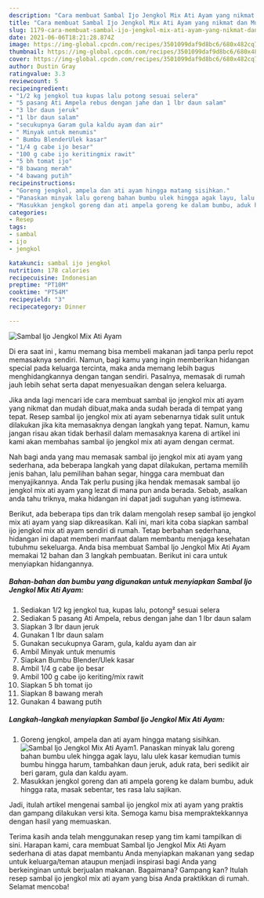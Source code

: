 ```yaml
---
description: "Cara membuat Sambal Ijo Jengkol Mix Ati Ayam yang nikmat dan Mudah Dibuat"
title: "Cara membuat Sambal Ijo Jengkol Mix Ati Ayam yang nikmat dan Mudah Dibuat"
slug: 1179-cara-membuat-sambal-ijo-jengkol-mix-ati-ayam-yang-nikmat-dan-mudah-dibuat
date: 2021-06-06T18:21:28.874Z
image: https://img-global.cpcdn.com/recipes/3501099daf9d8bc6/680x482cq70/sambal-ijo-jengkol-mix-ati-ayam-foto-resep-utama.jpg
thumbnail: https://img-global.cpcdn.com/recipes/3501099daf9d8bc6/680x482cq70/sambal-ijo-jengkol-mix-ati-ayam-foto-resep-utama.jpg
cover: https://img-global.cpcdn.com/recipes/3501099daf9d8bc6/680x482cq70/sambal-ijo-jengkol-mix-ati-ayam-foto-resep-utama.jpg
author: Dustin Gray
ratingvalue: 3.3
reviewcount: 5
recipeingredient:
- "1/2 kg jengkol tua kupas lalu potong sesuai selera"
- "5 pasang Ati Ampela rebus dengan jahe dan 1 lbr daun salam"
- "3 lbr daun jeruk"
- "1 lbr daun salam"
- "secukupnya Garam gula kaldu ayam dan air"
- " Minyak untuk menumis"
- " Bumbu BlenderUlek kasar"
- "1/4 g cabe ijo besar"
- "100 g cabe ijo keritingmix rawit"
- "5 bh tomat ijo"
- "8 bawang merah"
- "4 bawang putih"
recipeinstructions:
- "Goreng jengkol, ampela dan ati ayam hingga matang sisihkan."
- "Panaskan minyak lalu goreng bahan bumbu ulek hingga agak layu, lalu ulek kasar kemudian tumis bumbu hingga harum, tambahkan daun jeruk, aduk rata, beri sedikit air beri garam, gula dan kaldu ayam."
- "Masukkan jengkol goreng dan ati ampela goreng ke dalam bumbu, aduk hingga rata, masak sebentar, tes rasa lalu sajikan."
categories:
- Resep
tags:
- sambal
- ijo
- jengkol

katakunci: sambal ijo jengkol 
nutrition: 178 calories
recipecuisine: Indonesian
preptime: "PT10M"
cooktime: "PT54M"
recipeyield: "3"
recipecategory: Dinner

---
```



![Sambal Ijo Jengkol Mix Ati Ayam](https://img-global.cpcdn.com/recipes/3501099daf9d8bc6/680x482cq70/sambal-ijo-jengkol-mix-ati-ayam-foto-resep-utama.jpg)

Di era  saat ini , kamu memang bisa membeli makanan jadi tanpa perlu repot memasaknya sendiri. Namun, bagi kamu yang ingin memberikan hidangan special pada keluarga tercinta, maka anda memang lebih bagus menghidangkannya dengan tangan sendiri. Pasalnya, memasak di rumah jauh lebih sehat serta dapat menyesuaikan dengan selera keluarga.

Jika anda lagi mencari ide cara membuat sambal ijo jengkol mix ati ayam yang nikmat dan mudah dibuat,maka anda sudah berada di tempat yang tepat. Resep sambal ijo jengkol mix ati ayam  sebenarnya tidak sulit untuk dilakukan jika kita memasaknya dengan langkah yang tepat. Namun, kamu jangan risau akan tidak berhasil dalam memasaknya 
karena di artikel ini kami akan membahas sambal ijo jengkol mix ati ayam dengan cermat.  



Nah bagi anda yang mau memasak sambal ijo jengkol mix ati ayam yang sederhana, ada beberapa langkah yang dapat dilakukan, pertama memilih jenis bahan, lalu pemilihan bahan segar, hingga cara membuat dan menyajikannya. Anda Tak perlu pusing jika hendak memasak sambal ijo jengkol mix ati ayam yang lezat di mana pun anda berada. Sebab, asalkan anda  tahu triknya, maka hidangan ini dapat jadi suguhan yang istimewa.

Berikut, ada beberapa tips dan trik dalam mengolah resep sambal ijo jengkol mix ati ayam yang siap dikreasikan. Kali ini, mari kita coba siapkan sambal ijo jengkol mix ati ayam sendiri di rumah. Tetap berbahan sederhana, hidangan ini dapat memberi manfaat dalam membantu menjaga kesehatan tubuhmu sekeluarga. Anda bisa membuat Sambal Ijo Jengkol Mix Ati Ayam memakai 12 bahan dan 3 langkah pembuatan. Berikut ini cara untuk menyiapkan hidangannya.

<!--inarticleads1-->

##### Bahan-bahan dan bumbu yang digunakan untuk menyiapkan Sambal Ijo Jengkol Mix Ati Ayam:

1. Sediakan 1/2 kg jengkol tua, kupas lalu, potong² sesuai selera
1. Sediakan 5 pasang Ati Ampela, rebus dengan jahe dan 1 lbr daun salam
1. Siapkan 3 lbr daun jeruk
1. Gunakan 1 lbr daun salam
1. Gunakan secukupnya Garam, gula, kaldu ayam dan air
1. Ambil  Minyak untuk menumis
1. Siapkan  Bumbu Blender/Ulek kasar
1. Ambil 1/4 g cabe ijo besar
1. Ambil 100 g cabe ijo keriting/mix rawit
1. Siapkan 5 bh tomat ijo
1. Siapkan 8 bawang merah
1. Gunakan 4 bawang putih




<!--inarticleads2-->

##### Langkah-langkah menyiapkan Sambal Ijo Jengkol Mix Ati Ayam:

1. Goreng jengkol, ampela dan ati ayam hingga matang sisihkan.
<img src="https://img-global.cpcdn.com/steps/f9158442e236308f/160x128cq70/sambal-ijo-jengkol-mix-ati-ayam-langkah-memasak-1-foto.jpg" alt="Sambal Ijo Jengkol Mix Ati Ayam">1. Panaskan minyak lalu goreng bahan bumbu ulek hingga agak layu, lalu ulek kasar kemudian tumis bumbu hingga harum, tambahkan daun jeruk, aduk rata, beri sedikit air beri garam, gula dan kaldu ayam.
1. Masukkan jengkol goreng dan ati ampela goreng ke dalam bumbu, aduk hingga rata, masak sebentar, tes rasa lalu sajikan.




Jadi, itulah artikel mengenai  sambal ijo jengkol mix ati ayam  yang praktis dan gampang dilakukan versi kita. Semoga kamu bisa mempraktekkannya dengan hasil yang memuaskan. 

Terima kasih anda telah menggunakan resep yang tim kami tampilkan di sini. Harapan kami, cara membuat  Sambal Ijo Jengkol Mix Ati Ayam sederhana di atas dapat membantu Anda menyiapkan makanan yang sedap untuk keluarga/teman ataupun menjadi inspirasi bagi Anda yang berkeinginan untuk berjualan makanan. Bagaimana? Gampang kan? Itulah resep sambal ijo jengkol mix ati ayam yang bisa Anda praktikkan di rumah. Selamat mencoba!

